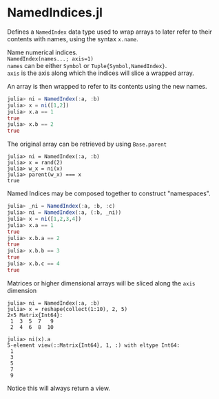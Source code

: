 # NamedIndices.jl
Defines a `NamedIndex` data type used to wrap arrays to later refer to their contents with names, using the syntax `x.name`.  
    
Name numerical indices.  
    `NamedIndex(names...; axis=1)`  
`names` can be either `Symbol` or `Tuple{Symbol,NamedIndex}`.  
`axis` is the axis along which the indices will slice a wrapped array.  

An array is then wrapped to refer to its contents using the new names.

```julia
julia> ni = NamedIndex(:a, :b)
julia> x = ni([1,2])
julia> x.a == 1
true
julia> x.b == 2
true
```

The original array can be retrieved by using `Base.parent`
```
julia> ni = NamedIndex(:a, :b)
julia> x = rand(2)
julia> w_x = ni(x)
julia> parent(w_x) === x
true
```

Named Indices may be composed together to construct "namespaces".
```julia
julia> _ni = NamedIndex(:a, :b, :c)
julia> ni = NamedIndex(:a, (:b, _ni))
julia> x = ni([1,2,3,4])
julia> x.a == 1
true
julia> x.b.a == 2
true
julia> x.b.b == 3
true
julia> x.b.c == 4
true
```

Matrices or higher dimensional arrays will be sliced along the `axis` dimension
```
julia> ni = NamedIndex(:a, :b)
julia> x = reshape(collect(1:10), 2, 5)
2×5 Matrix{Int64}:
 1  3  5  7   9
 2  4  6  8  10

julia> ni(x).a
5-element view(::Matrix{Int64}, 1, :) with eltype Int64:
 1
 3
 5
 7
 9
```
Notice this will always return a view.
